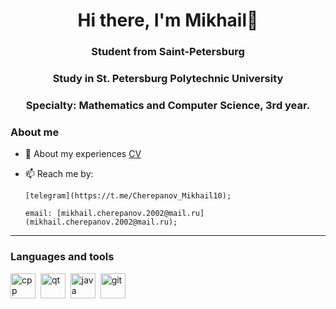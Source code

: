<div id="header" align="center">
    <h1>Hi there, I'm  Mikhail👋 </h1>
    <h3>Student from Saint-Petersburg</h3> 
    <h3>Study in St. Petersburg  Polytechnic University</h3>
    <h3>Specialty: Mathematics and Computer Science, 3rd year.</h3>
    
</div>


### About me
- 📄 About my experiences [CV](https://github.com/MikhailCherepanovD/Sertificates/blob/master/CV_CherepanovMD.pdf)
- 📫 Reach me by:
  
      [telegram](https://t.me/Cherepanov_Mikhail10);
  
      email: [mikhail.cherepanov.2002@mail.ru](mikhail.cherepanov.2002@mail.ru);


---

### Languages and tools

<img src="https://cdn.jsdelivr.net/gh/devicons/devicon@latest/icons/cplusplus/cplusplus-original.svg"  title="cpp" width="40" height="40"/>&nbsp;
<img src="https://cdn.jsdelivr.net/gh/devicons/devicon@latest/icons/qt/qt-original.svg"   title="qt" width="40" height="40"/>&nbsp;
<img src="https://cdn.jsdelivr.net/gh/devicons/devicon@latest/icons/java/java-original-wordmark.svg" title="java" width="40" height="40"/>&nbsp;
<img src="https://cdn.jsdelivr.net/gh/devicons/devicon/icons/git/git-plain.svg" title="git" width="40" height="40"/>&nbsp;
